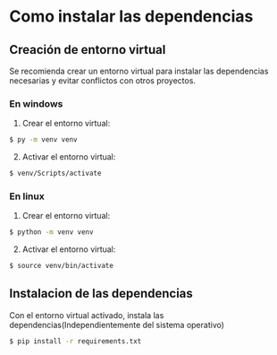 # Como instalar las dependencias

## Creación de entorno virtual
Se recomienda crear un entorno virtual para instalar las dependencias necesarias y evitar conflictos con otros proyectos.

### En windows
1. Crear el entorno virtual:
```bash
$ py -m venv venv
```
2. Activar el entorno virtual:
```bash
$ venv/Scripts/activate
```

### En linux
1. Crear el entorno virtual:
```bash
$ python -m venv venv
```
2. Activar el entorno virtual:
```bash
$ source venv/bin/activate
```

## Instalacion de las dependencias
Con el entorno virtual activado, instala las dependencias(Independientemente del sistema operativo)
```bash
$ pip install -r requirements.txt
```